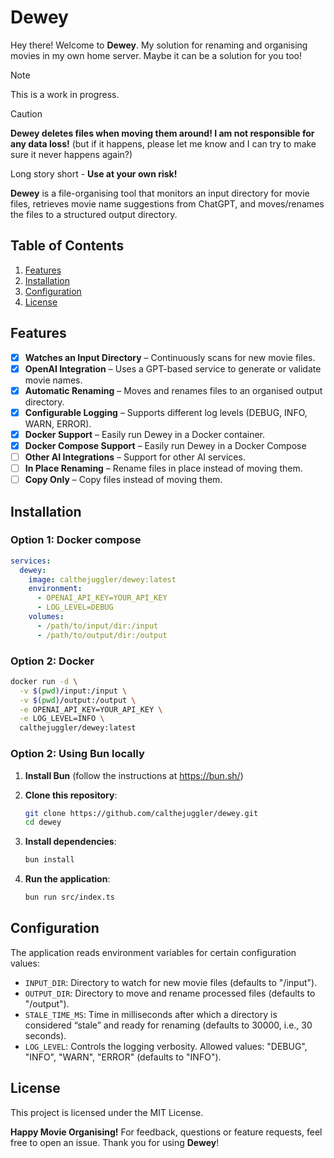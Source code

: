 # Dewey

Hey there! Welcome to **Dewey**. My solution for renaming and organising movies
in my own home server. Maybe it can be a solution for you too!

> [!NOTE]
> This is a work in progress.

> [!CAUTION]
> **Dewey deletes files when moving them around! I am not responsible for any
> data loss!** (but if it happens, please let me know and I can try to make
> sure it never happens again?)
>
> Long story short - **Use at your own risk!**

**Dewey** is a file-organising tool that monitors an input directory for movie
files, retrieves movie name suggestions from ChatGPT, and
moves/renames the files to a structured output directory.

## Table of Contents

1. [Features](#features)  
2. [Installation](#installation)  
3. [Configuration](#configuration)  
4. [License](#license)  

## Features

- [x] **Watches an Input Directory** – Continuously scans for new movie files.  
- [x] **OpenAI Integration** – Uses a GPT-based service to generate or validate
    movie names.  
- [x]  **Automatic Renaming** – Moves and renames files to an organised output
    directory.  
- [x]  **Configurable Logging** – Supports different log levels (DEBUG, INFO, WARN,
    ERROR).  
- [x] **Docker Support** – Easily run Dewey in a Docker container.
- [x] **Docker Compose Support** – Easily run Dewey in a Docker Compose
- [ ] **Other AI Integrations** – Support for other AI services.
- [ ] **In Place Renaming** – Rename files in place instead of moving them.
- [ ] **Copy Only** – Copy files instead of moving them.

## Installation

### Option 1: Docker compose

```yaml
services:
  dewey:
    image: calthejuggler/dewey:latest
    environment:
      - OPENAI_API_KEY=YOUR_API_KEY
      - LOG_LEVEL=DEBUG
    volumes:
      - /path/to/input/dir:/input
      - /path/to/output/dir:/output
```

### Option 2: Docker

```bash
docker run -d \
  -v $(pwd)/input:/input \
  -v $(pwd)/output:/output \
  -e OPENAI_API_KEY=YOUR_API_KEY \
  -e LOG_LEVEL=INFO \
  calthejuggler/dewey:latest
```

### Option 2: Using Bun locally

1. **Install Bun** (follow the instructions at <https://bun.sh/>)
2. **Clone this repository**:

    ```bash
    git clone https://github.com/calthejuggler/dewey.git
    cd dewey
    ```

3. **Install dependencies**:

    ```bash
    bun install
    ```

4. **Run the application**:

    ```bash
    bun run src/index.ts
    ```

## Configuration

The application reads environment variables for certain configuration values:

- `INPUT_DIR`: Directory to watch for new movie files (defaults to "/input").
- `OUTPUT_DIR`: Directory to move and rename processed files (defaults to "/output").
- `STALE_TIME_MS`: Time in milliseconds after which a directory is considered
    “stale” and ready for renaming (defaults to 30000, i.e., 30 seconds).
- `LOG_LEVEL`: Controls the logging verbosity. Allowed values: "DEBUG", "INFO",
    "WARN", "ERROR" (defaults to "INFO").

## License

This project is licensed under the MIT License.

**Happy Movie Organising!**
For feedback, questions or feature requests, feel free to open an issue. Thank
you for using **Dewey**!
